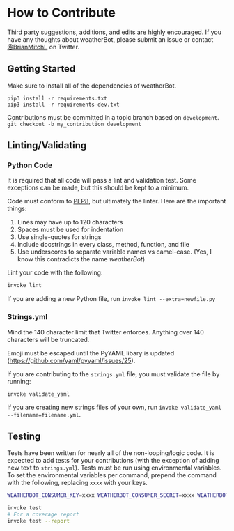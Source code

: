 # How to Contribute

Third party suggestions, additions, and edits are highly encouraged. If you have any thoughts about weatherBot, please submit an issue or contact [@BrianMitchL](https://twitter.com/BrianMitchL) on Twitter.

## Getting Started

Make sure to install all of the dependencies of weatherBot.
```shell
pip3 install -r requirements.txt
pip3 install -r requirements-dev.txt
```

Contributions must be committed in a topic branch based on `development`. `git checkout -b my_contribution development`

## Linting/Validating

### Python Code

It is required that all code will pass a lint and validation test. Some exceptions can be made, but this should be kept to a minimum.

Code must conform to [PEP8](https://www.python.org/dev/peps/pep-0008/), but ultimately the linter.
Here are the important things:

1. Lines may have up to 120 characters
2. Spaces must be used for indentation
3. Use single-quotes for strings
4. Include docstrings in every class, method, function, and file
5. Use underscores to separate variable names vs camel-case. (Yes, I know this contradicts the name _weatherBot_)

Lint your code with the following:
```sh
invoke lint
```

If you are adding a new Python file, run `invoke lint --extra=newfile.py`

### Strings.yml

Mind the 140 character limit that Twitter enforces. Anything over 140 characters will be truncated.

Emoji must be escaped until the PyYAML libary is updated (https://github.com/yaml/pyyaml/issues/25).

If you are contributing to the `strings.yml` file, you must validate the file by running:
```shell
invoke validate_yaml
```

If you are creating new strings files of your own, run `invoke validate_yaml --filename=filename.yml`.

## Testing
Tests have been written for nearly all of the non-looping/logic code. It is expected to add tests for your contributions (with the exception of adding new text to `strings.yml`). Tests must be run using environmental variables. To set the environmental variables per command, prepend the command with the following, replacing `xxxx` with your keys.

```sh
WEATHERBOT_CONSUMER_KEY=xxxx WEATHERBOT_CONSUMER_SECRET=xxxx WEATHERBOT_ACCESS_TOKEN=xxxx WEATHERBOT_ACCESS_TOKEN_SECRET=xxxx WEATHERBOT_DARKSKY_KEY=xxxx your_command_here
```

```sh
invoke test
# For a coverage report
invoke test --report
```
